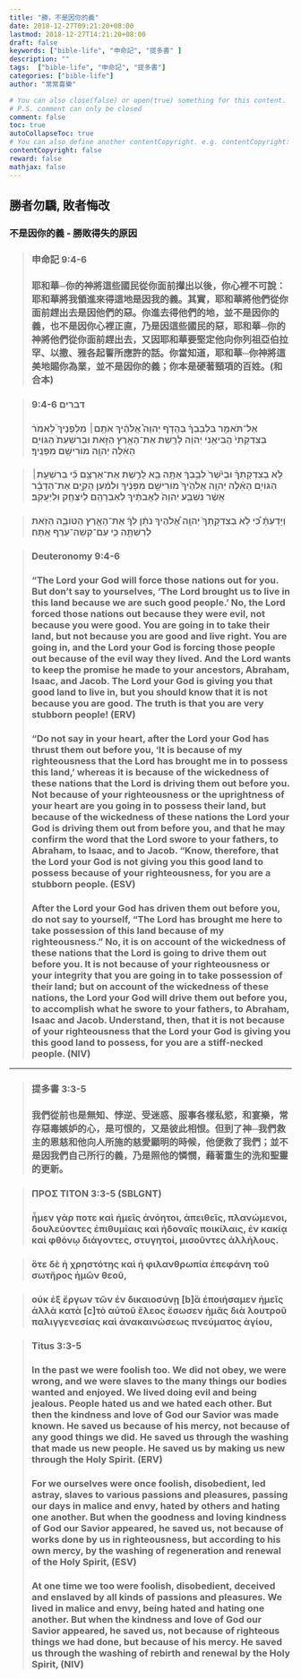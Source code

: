 ```yaml
---
title: "勝，不是因你的義"
date: 2018-12-27T09:21:20+08:00
lastmod: 2018-12-27T14:21:20+08:00
draft: false
keywords: ["bible-life", "申命記", "提多書" ]
description: ""
tags:  ["bible-life", "申命記", "提多書"]
categories: ["bible-life"]
author: "常常喜樂"

# You can also close(false) or open(true) something for this content.
# P.S. comment can only be closed
comment: false
toc: true
autoCollapseToc: true
# You can also define another contentCopyright. e.g. contentCopyright: "This is another copyright."
contentCopyright: false
reward: false
mathjax: false
---
```


## 勝者勿驕, 敗者悔改

### 不是因你的義 - 勝敗得失的原因

> ### 申命記 9:4-6
>
> ### 耶和華─你的神將這些國民從你面前攆出以後，你心裡不可說：耶和華將我領進來得這地是因我的義。其實，耶和華將他們從你面前趕出去是因他們的惡。你進去得他們的地，並不是因你的義，也不是因你心裡正直，乃是因這些國民的惡，耶和華─你的神將他們從你面前趕出去，又因耶和華要堅定他向你列祖亞伯拉罕、以撒、雅各起誓所應許的話。你當知道，耶和華─你神將這美地賜你為業，並不是因你的義；你本是硬著頸項的百姓。(和合本)

> ### דברים 9:4-6
> 
> ### אַל־תֹּאמַ֣ר בִּלְבָבְךָ֗ בַּהֲדֹ֣ף יְהוָה֩ אֱלֹהֶ֨יךָ אֹתָ֥ם׀ מִלְּפָנֶיךָ֮ לֵאמֹר֒ בְּצִדְקָתִי֙ הֱבִיאַ֣נִי יְהוָ֔ה לָרֶ֖שֶׁת אֶת־הָאָ֣רֶץ הַזֹּ֑את וּבְרִשְׁעַת֙ הַגּוֹיִ֣ם הָאֵ֔לֶּה יְהוָ֖ה מוֹרִישָׁ֥ם מִפָּנֶֽיךָ׃

> ### לֹ֣א בְצִדְקָתְךָ֗ וּבְיֹ֙שֶׁר֙ לְבָ֣בְךָ֔ אַתָּ֥ה בָ֖א לָרֶ֣שֶׁת אֶת־אַרְצָ֑ם כִּ֞י בְּרִשְׁעַ֣ת׀ הַגּוֹיִ֣ם הָאֵ֗לֶּה יְהוָ֤ה אֱלֹהֶ֙יךָ֙ מוֹרִישָׁ֣ם מִפָּנֶ֔יךָ וּלְמַ֜עַן הָקִ֣ים אֶת־הַדָּבָ֗ר אֲשֶׁ֨ר נִשְׁבַּ֤ע יְהוָה֙ לַאֲבֹתֶ֔יךָ לְאַבְרָהָ֥ם לְיִצְחָ֖ק וּֽלְיַעֲקֹֽב׃

> ### וְיָדַעְתָּ֗ כִּ֠י לֹ֤א בְצִדְקָֽתְךָ֙ יְהוָ֣ה אֱ֠לֹהֶיךָ נֹתֵ֨ן לְךָ֜ אֶת־הָאָ֧רֶץ הַטּוֹבָ֛ה הַזֹּ֖את לְרִשְׁתָּ֑הּ כִּ֥י עַם־קְשֵׁה־עֹ֖רֶף אָֽתָּה׃

>### Deuteronomy 9:4-6
> 
> ### “The Lord your God will force those nations out for you. But don’t say to yourselves, ‘The Lord brought us to live in this land because we are such good people.’ No, the Lord forced those nations out because they were evil, not because you were good. You are going in to take their land, but not because you are good and live right. You are going in, and the Lord your God is forcing those people out because of the evil way they lived. And the Lord wants to keep the promise he made to your ancestors, Abraham, Isaac, and Jacob. The Lord your God is giving you that good land to live in, but you should know that it is not because you are good. The truth is that you are very stubborn people! (ERV)
>
> ### “Do not say in your heart, after the Lord your God has thrust them out before you, ‘It is because of my righteousness that the Lord has brought me in to possess this land,’ whereas it is because of the wickedness of these nations that the Lord is driving them out before you. Not because of your righteousness or the uprightness of your heart are you going in to possess their land, but because of the wickedness of these nations the Lord your God is driving them out from before you, and that he may confirm the word that the Lord swore to your fathers, to Abraham, to Isaac, and to Jacob. “Know, therefore, that the Lord your God is not giving you this good land to possess because of your righteousness, for you are a stubborn people. (ESV)
>
> ### After the Lord your God has driven them out before you, do not say to yourself, “The Lord has brought me here to take possession of this land because of my righteousness.” No, it is on account of the wickedness of these nations that the Lord is going to drive them out before you. It is not because of your righteousness or your integrity that you are going in to take possession of their land; but on account of the wickedness of these nations, the Lord your God will drive them out before you, to accomplish what he swore to your fathers, to Abraham, Isaac and Jacob. Understand, then, that it is not because of your righteousness that the Lord your God is giving you this good land to possess, for you are a stiff-necked people. (NIV)

---

> ### 提多書 3:3-5
>
> ### 我們從前也是無知、悖逆、受迷惑、服事各樣私慾，和宴樂，常存惡毒嫉妒的心，是可恨的，又是彼此相恨。但到了神─我們救主的恩慈和他向人所施的慈愛顯明的時候，他便救了我們；並不是因我們自己所行的義，乃是照他的憐憫，藉著重生的洗和聖靈的更新。

> ### ΠΡΟΣ ΤΙΤΟΝ 3:3-5 (SBLGNT)
> 
> ### ἦμεν γάρ ποτε καὶ ἡμεῖς ἀνόητοι, ἀπειθεῖς, πλανώμενοι, δουλεύοντες ἐπιθυμίαις καὶ ἡδοναῖς ποικίλαις, ἐν κακίᾳ καὶ φθόνῳ διάγοντες, στυγητοί, μισοῦντες ἀλλήλους.

> ### ὅτε δὲ ἡ χρηστότης καὶ ἡ φιλανθρωπία ἐπεφάνη τοῦ σωτῆρος ἡμῶν θεοῦ,

> ### οὐκ ἐξ ἔργων τῶν ἐν δικαιοσύνῃ [b]ἃ ἐποιήσαμεν ἡμεῖς ἀλλὰ κατὰ [c]τὸ αὐτοῦ ἔλεος ἔσωσεν ἡμᾶς διὰ λουτροῦ παλιγγενεσίας καὶ ἀνακαινώσεως πνεύματος ἁγίου,

>### Titus 3:3-5
> 
> ### In the past we were foolish too. We did not obey, we were wrong, and we were slaves to the many things our bodies wanted and enjoyed. We lived doing evil and being jealous. People hated us and we hated each other. But then the kindness and love of God our Savior was made known. He saved us because of his mercy, not because of any good things we did. He saved us through the washing that made us new people. He saved us by making us new through the Holy Spirit. (ERV)
>
> ### For we ourselves were once foolish, disobedient, led astray, slaves to various passions and pleasures, passing our days in malice and envy, hated by others and hating one another. But when the goodness and loving kindness of God our Savior appeared, he saved us, not because of works done by us in righteousness, but according to his own mercy, by the washing of regeneration and renewal of the Holy Spirit, (ESV)
>
> ### At one time we too were foolish, disobedient, deceived and enslaved by all kinds of passions and pleasures. We lived in malice and envy, being hated and hating one another. But when the kindness and love of God our Savior appeared, he saved us, not because of righteous things we had done, but because of his mercy. He saved us through the washing of rebirth and renewal by the Holy Spirit, (NIV)